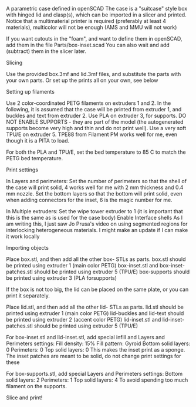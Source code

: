 A parametric case defined in openSCAD
The case is a "suitcase" style box with hinged lid and clasp(s), which can be imported in a slicer and printed.
Notice that a multimaterial printer is required (preferably at least 4 materials), multicolor will not be enough (AMS and MMU will not work)

If you want cutouts in the "foam", and want to define them in openSCAD, add them in the file Parts/box-inset.scad
You can also wait and add (subtract) them in the slicer later.

Slicing

Use the provided box.3mf and lid.3mf files, and substitute the parts with your own parts.
Or set up the prints all on your own, see below

Setting up filaments

Use 2 color-coordinated PETG filaments on extruders 1 and 2. In the following, it is assumed that the case will be printed from extruder 1, and buckles and text from extruder 2.
Use PLA on extruder 3, for supports. DO NOT ENABLE SUPPORTS - they are part of the model (the autogenerated supports become very high and thin and do not print well).
Use a very soft TPU/E on extruder 5. TPE88 from Filament PM works well for me, even though it is a PITA to load.

For both the PLA and TPU/E, set the bed temperature to 85 C to match the PETG bed temperature.

Print settings

In Layers and perimeters:
Set the number of perimeters so that the shell of the case will print solid, 4 works well for me with 2 mm thickness and 0.4 mm nozzle.
Set the bottom layers so that the bottom will print solid, even when adding connectors for the inset, 6 is the magic number for me.

In Multiple extruders:
Set the wipe tower extruder to 1 (it is important that this is the same as is used for the case body)
Enable Interface shells
As I am writing this, I just saw Jo Prusa's video on using segmented regions for interlocking heterogeneous materials. I might make an update if I can make it work locally

Importing objects

Place box.stl, and then add all the other box- STLs as parts.
box.stl should be printed using extruder 1 (main color PETG)
box-inset.stl and box-inset-patches.stl should be printed using extruder 5 (TPU/E)
box-supports should be printed using extruder 3 (PLA forsupports)

If the box is not too big, the lid can be placed on the same plate, or you can print it separately.

Place lid.stl, and then add all the other lid- STLs as parts.
lid.stl should be printed using extruder 1 (main color PETG)
lid-buckles and lid-text should be printed using extruder 2 (accent color PETG)
lid-inset.stl and lid-inset-patches.stl should be printed using extruder 5 (TPU/E)

For box-inset.stl and lid-inset.stl, add special infill and Layers and Perimeters settings:
Fill density: 15%
Fill pattern: Gyroid
Bottom solid layers: 0
Perimeters: 0
Top solid layers: 0
This makes the inset print as a sponge. The inset patches are meant to be solid, do not change print settings for these

For box-supports.stl, add special Layers and Perimeters settings:
Bottom solid layers: 2
Perimeters: 1
Top solid layers: 4
To avoid spending too much filament on the supports.



Slice and print!